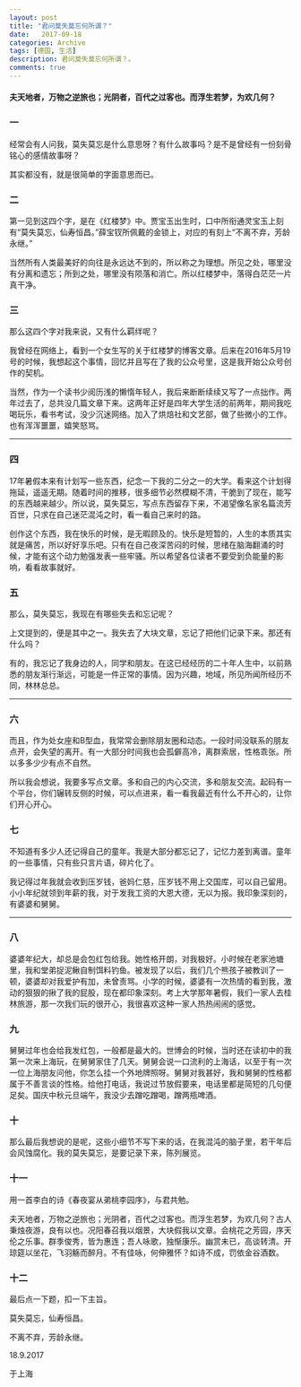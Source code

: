 ```yaml
---
layout: post
title: "君问莫失莫忘何所谓？"
date:   2017-09-18
categories: Archive
tags: [德国, 生活]
description: 君问莫失莫忘何所谓？。
comments: true
---
```


#### 夫天地者，万物之逆旅也；光阴者，百代之过客也。而浮生若梦，为欢几何？

### 一
   
   
   
经常会有人问我，莫失莫忘是什么意思呀？有什么故事吗？是不是曾经有一份刻骨铭心的感情故事呀？



其实都没有，就是很简单的字面意思而已。



### 二



第一见到这四个字，是在《红楼梦》中。贾宝玉出生时，口中所衔通灵宝玉上刻有“莫失莫忘，仙寿恒昌。”薛宝钗所佩戴的金锁上，对应的有刻上“不离不弃，芳龄永继。”



当然所有人类最美好的向往是永远达不到的，所以称之为理想。所见之处，哪里没有分离和遗忘；所到之处，哪里没有陨落和消亡。所以红楼梦中，落得白茫茫一片真干净。



### 三



那么这四个字对我来说，又有什么羁绊呢？



我曾经在网络上，看到一个女生写的关于红楼梦的博客文章。后来在2016年5月19号的时候，我想起这个事情，回忆并且写在了我的公众号里，这是我开始公众号创作的契机。



当然，作为一个读书少阅历浅的懒惰年轻人，我后来断断续续又写了一点拙作。两年过去了，总共没几篇文章下来。这两年正好是四年大学生活的前两年，期间我吃喝玩乐，看书考试，没少沉迷网络。加入了烘焙社和文艺部，做了些微小的工作。也有浑浑噩噩，嬉笑怒骂。



---



### 四



17年暑假本来有计划写一些东西，纪念一下我的二分之一的大学。看来这个计划得拖延，遥遥无期。随着时间的推移，很多细节必然模糊不清，干脆到了现在，能写的东西越来越少。所以说，莫失莫忘，写点东西留存下来，不渴望像名家名篇流芳百世，只求在自己迷茫混沌之时，看一看自己来时的路。



创作这个东西，我在快乐的时候，是无暇顾及的。快乐是短暂的，人生的本质其实就是痛苦，所以好好享乐吧。只有在自己夜深苦闷的时候，思绪在脑海翻涌的时候，才能有这个动力勉强发表一些牢骚。所以希望各位读者不要受到负能量的影响，看看故事就好。



### 五



那么，莫失莫忘，我现在有哪些失去和忘记呢？



上文提到的，便是其中之一。我失去了大块文章，忘记了把他们记录下来。那还有什么吗？



有的，我忘记了我身边的人，同学和朋友。在这已经经历的二十年人生中，以前熟悉的朋友渐行渐远，可能是一件正常的事情。因为兴趣，地域，所见所闻所经历不同，林林总总。





---




### 六



而且，作为处女座和B型血，我常常会删除朋友圈和动态。一段时间没联系的朋友点开，会失望的离开。有一大部分时间我也会孤僻高冷，离群索居，性格乖张。所以多多少少有点不自然。



所以我会想说，我要多写点文章。多和自己的内心交流，多和朋友交流。起码有一个平台，你们辗转反侧的时候，可以点进来，看一看我最近有什么不开心的，让你们开心开心。



### 七



不知道有多少人还记得自己的童年。我是大部分都忘记了，记忆力差到离谱。童年的一些事情，只有些只言片语，碎片化了。



我记得过年我就会收到压岁钱，爸妈仁慈，压岁钱不用上交国库，可以自己留用。小小年纪就领到年薪的我，对于发我工资的大恩大德，无以为报。我印象深刻的，有婆婆和舅舅。





---




### 八



婆婆年纪大，却总是会包红包给我。她性格开朗，对我极好。小时候在老家池塘里，我和堂弟捉泥鳅自制饵料钓鱼。被发现了以后，我们几个熊孩子被教训了一顿，婆婆却对我爱护有加，未曾责骂。小学的时候，婆婆有一次热情的看到我，激动的狠狠的揪了我的屁股，现在都印象深刻。考上大学那年暑假，我们一家人去桂林旅游，那一次我们玩的很开心，我很喜欢这种一家人热热闹闹的感觉。



### 九



舅舅过年也会给我发红包，一般都是最大的。世博会的时候，当时还在读初中的我第一次来上海玩，在舅舅家住了几天。舅舅会说一口流利的上海话，以至于有一次一位上海朋友问他，你怎么挂一个外地牌照呀。舅舅对我甚好，我和舅舅的性格都属于不善言谈的性格。给他打电话，我说过节放假要来，电话里都是简短的几句便足矣。国庆中秋元旦端午，我没少去蹭吃蹭喝，蹭两瓶啤酒。



### 十



那么最后我想说的是呢，这些小细节不写下来的话，在我混沌的脑子里，若干年后会风蚀腐化。我的莫失莫忘，是要记录下来，陈列展览。



### 十一



用一首李白的诗《春夜宴从弟桃李园序》，与君共勉。



夫天地者，万物之逆旅也；光阴者，百代之过客也。而浮生若梦，为欢几何？古人秉烛夜游，良有以也。况阳春召我以烟景，大块假我以文章。会桃花之芳园，序天伦之乐事。群季俊秀，皆为惠连；吾人咏歌，独惭康乐。幽赏未已，高谈转清。开琼筵以坐花，飞羽觞而醉月。不有佳咏，何伸雅怀？如诗不成，罚依金谷酒数。



### 十二



最后点一下题，扣一下主旨。



莫失莫忘，仙寿恒昌。

不离不弃，芳龄永继。



18.9.2017

于上海
